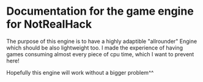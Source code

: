 # Documentation for the game engine for NotRealHack

The purpose of this engine is to have a highly adaptible "allrounder" Engine which should be also lightweight too.
I made the experience of having games consuming almost every piece of cpu time, which I want to prevent here!

Hopefully this engine will work without a bigger problem^^
